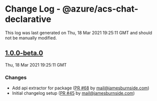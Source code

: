 # Change Log - @azure/acs-chat-declarative

This log was last generated on Thu, 18 Mar 2021 19:25:11 GMT and should not be manually modified.

<!-- Start content -->

## [1.0.0-beta.0](https://github.com/azure/communication-ui-sdk/tree/@azure/acs-chat-declarative_v1.0.0-beta.0)

Thu, 18 Mar 2021 19:25:11 GMT

### Changes

- Add api extractor for package ([PR #68](https://github.com/azure/communication-ui-sdk/pull/68) by mail@jamesburnside.com)
- Initial changelog setup ([PR #45](https://github.com/azure/communication-ui-sdk/pull/45) by mail@jamesburnside.com)
